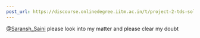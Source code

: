 ```yaml
---
post_url: https://discourse.onlinedegree.iitm.ac.in/t/project-2-tds-solver-discussion-thread/169029/43
---
```

[@Saransh\_Saini](/u/saransh_saini) please look into my matter and please clear my doubt